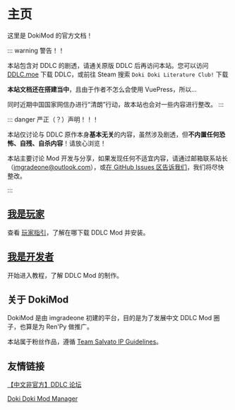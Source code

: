 # 主页

这里是 DokiMod 的官方文档！

::: warning 警告！！

本站包含对 DDLC 的剧透，请通关原版 DDLC 后再访问本站。您可以访问 [DDLC.moe](https://ddlc.moe) 下载 DDLC，或前往 Steam 搜索 `Doki Doki Literature Club!` 下载

**本站文档还在搭建当中**，且由于作者不怎么会使用 VuePress，所以...

同时近期中国国家网信办进行“清朗”行动，故本站也会对一些内容进行整改。
:::

::: danger 严正（？）声明！！！

本站仅讨论与 DDLC 原作本身**基本无关**的内容，虽然涉及剧透，但**不内置任何恐怖、自残、自杀内容**！请放心浏览！

本站主要讨论 Mod 开发与分享，如果发现任何不适宜内容，请通过邮箱联系站长（imgradeone@outlook.com），或[在 GitHub Issues 区告诉我们](https://github.com/imgradeone/DDMTCN-docs/issues)，我们将尽快整改。

:::

## [我是玩家](player/README.md)

查看 [玩家指引](player/README.md)，了解在哪下载 DDLC Mod 并安装。

## [我是开发者](moddev/README.md)

开始进入教程，了解 DDLC Mod 的制作。

## 关于 DokiMod

DokiMod 是由 imgradeone 初建的平台，目的是为了发展中文 DDLC Mod 圈子，也算是为 Ren'Py 做推广。

本站属于粉丝作品，遵循 [Team Salvato IP Guidelines](/ipguidelines)。

## 友情链接

[【中文非官方】DDLC 论坛](https://forum.nothamor.cn/)

[Doki Doki Mod Manager](https://doki.space)